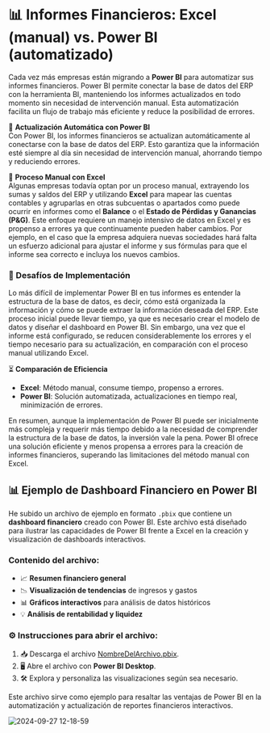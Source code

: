 
# 📊 Informes Financieros: Excel (manual) vs. Power BI (automatizado)

Cada vez más empresas están migrando a **Power BI** para automatizar sus informes financieros. Power BI permite conectar la base de datos del ERP con la herramienta BI, manteniendo los informes actualizados en todo momento sin necesidad de intervención manual. Esta automatización facilita un flujo de trabajo más eficiente y reduce la posibilidad de errores.

🔄 **Actualización Automática con Power BI**  
Con Power BI, los informes financieros se actualizan automáticamente al conectarse con la base de datos del ERP. Esto garantiza que la información esté siempre al día sin necesidad de intervención manual, ahorrando tiempo y reduciendo errores.

📝 **Proceso Manual con Excel**  
Algunas empresas todavía optan por un proceso manual, extrayendo los sumas y saldos del ERP y utilizando **Excel** para mapear las cuentas contables y agruparlas en otras subcuentas o apartados como puede ocurrir en informes como el **Balance** o el **Estado de Pérdidas y Ganancias (P&G)**. Este enfoque requiere un manejo intensivo de datos en Excel y es propenso a errores ya que continuamente pueden haber cambios. Por ejemplo, en el caso que la empresa adquiera nuevas sociedades hará falta un esfuerzo adicional para ajustar el informe y sus fórmulas para que el informe sea correcto e incluya los nuevos cambios. 

### 🚧 Desafíos de Implementación  
Lo más difícil de implementar Power BI en tus informes es entender la estructura de la base de datos, es decir, cómo está organizada la información y cómo se puede extraer la información deseada del ERP. Este proceso inicial puede llevar tiempo, ya que es necesario crear el modelo de datos y diseñar el dashboard en Power BI. Sin embargo, una vez que el informe está configurado, se reducen considerablemente los errores y el tiempo necesario para su actualización,  en comparación con el proceso manual utilizando Excel.

⏳ **Comparación de Eficiencia**  
- **Excel**: Método manual, consume tiempo, propenso a errores.  
- **Power BI**: Solución automatizada, actualizaciones en tiempo real, minimización de errores.

En resumen, aunque la implementación de Power BI puede ser inicialmente más compleja y requerir más tiempo debido a la necesidad de comprender la estructura de la base de datos, la inversión vale la pena. Power BI ofrece una solución eficiente y menos propensa a errores para la creación de informes financieros, superando las limitaciones del método manual con Excel.


## 📊 Ejemplo de Dashboard Financiero en Power BI

He subido un archivo de ejemplo en formato `.pbix` que contiene un **dashboard financiero** creado con Power BI. Este archivo está diseñado para ilustrar las capacidades de Power BI frente a Excel en la creación y visualización de dashboards interactivos.

### Contenido del archivo:

- 📈 **Resumen financiero general**
- 📉 **Visualización de tendencias** de ingresos y gastos
- 📊 **Gráficos interactivos** para análisis de datos históricos
- 💡 **Análisis de rentabilidad y liquidez**

### ⚙️ Instrucciones para abrir el archivo:

1. 📥 Descarga el archivo [NombreDelArchivo.pbix](https://github.com/adriansg1991/P-L_PowerBI/blob/main/0.%20Financial_Reporting_And_Analysis(PowerBI)%20-%20Ln.pbix).
2. 🖥️ Abre el archivo con **Power BI Desktop**.
3. 🛠️ Explora y personaliza las visualizaciones según sea necesario.

Este archivo sirve como ejemplo para resaltar las ventajas de Power BI en la automatización y actualización de reportes financieros interactivos.

![2024-09-27 12-18-59](https://github.com/user-attachments/assets/68a8142d-6505-408e-9f16-fd214b781301)


